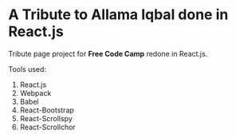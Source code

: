 # A Tribute to Allama Iqbal done in React.js #

Tribute page project for **Free Code Camp** redone in React.js.

Tools used:
1.  React.js
2.  Webpack
3.  Babel
4.  React-Bootstrap
5.  React-Scrollspy
6.  React-Scrollchor
